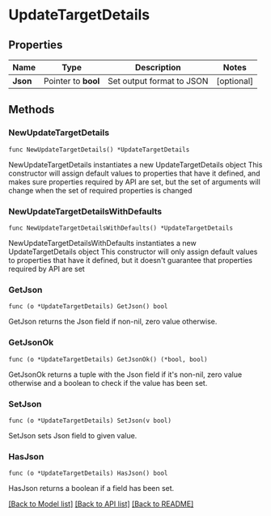 # UpdateTargetDetails

## Properties

Name | Type | Description | Notes
------------ | ------------- | ------------- | -------------
**Json** | Pointer to **bool** | Set output format to JSON | [optional] 

## Methods

### NewUpdateTargetDetails

`func NewUpdateTargetDetails() *UpdateTargetDetails`

NewUpdateTargetDetails instantiates a new UpdateTargetDetails object
This constructor will assign default values to properties that have it defined,
and makes sure properties required by API are set, but the set of arguments
will change when the set of required properties is changed

### NewUpdateTargetDetailsWithDefaults

`func NewUpdateTargetDetailsWithDefaults() *UpdateTargetDetails`

NewUpdateTargetDetailsWithDefaults instantiates a new UpdateTargetDetails object
This constructor will only assign default values to properties that have it defined,
but it doesn't guarantee that properties required by API are set

### GetJson

`func (o *UpdateTargetDetails) GetJson() bool`

GetJson returns the Json field if non-nil, zero value otherwise.

### GetJsonOk

`func (o *UpdateTargetDetails) GetJsonOk() (*bool, bool)`

GetJsonOk returns a tuple with the Json field if it's non-nil, zero value otherwise
and a boolean to check if the value has been set.

### SetJson

`func (o *UpdateTargetDetails) SetJson(v bool)`

SetJson sets Json field to given value.

### HasJson

`func (o *UpdateTargetDetails) HasJson() bool`

HasJson returns a boolean if a field has been set.


[[Back to Model list]](../README.md#documentation-for-models) [[Back to API list]](../README.md#documentation-for-api-endpoints) [[Back to README]](../README.md)


